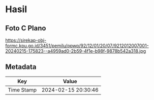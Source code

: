 # Hasil

## Foto C Plano

https://sirekap-obj-formc.kpu.go.id/3451/pemilu/ppwp/92/12/01/20/07/9212012007001-20240215-175823--a4959ad0-2b59-4f1e-b98f-9878b542a318.jpg


## Metadata

| Key        | Value               |
| ---------- | ------------------- |
| Time Stamp | 2024-02-15 20:30:46 |



